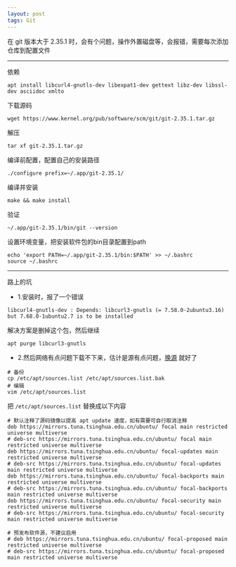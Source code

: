 ```yaml
---
layout: post
tags: Git
---
```


在 git 版本大于 2.35.1 时，会有个问题，操作外置磁盘等，会报错，需要每次添加仓库到配置文件

---

依赖
```
apt install libcurl4-gnutls-dev libexpat1-dev gettext libz-dev libssl-dev asciidoc xmlto
```

下载源码
```
wget https://www.kernel.org/pub/software/scm/git/git-2.35.1.tar.gz
```

解压
```
tar xf git-2.35.1.tar.gz
```

编译前配置，配置自己的安装路径
```
./configure prefix=~/.app/git-2.35.1/
```

编译并安装
```
make && make install
```

验证
```
~/.app/git-2.35.1/bin/git --version
```

设置环境变量，把安装软件包的bin目录配置到path
```
echo 'export PATH=~/.app/git-2.35.1/bin:$PATH' >> ~/.bashrc
source ~/.bashrc
```

---

路上的坑

- 1.安装时，报了一个错误
```
libcurl4-gnutls-dev : Depends: libcurl3-gnutls (= 7.58.0-2ubuntu3.16) but 7.68.0-1ubuntu2.7 is to be installed
```

解决方案是删掉这个包，然后继续
```
apt purge libcurl3-gnutls
```

- 2.然后网络有点问题下载不下来，估计是源有点问题，[换源](https://mirror.tuna.tsinghua.edu.cn/help/ubuntu/) 就好了

```
# 备份
cp /etc/apt/sources.list /etc/apt/sources.list.bak
# 编辑
vim /etc/apt/sources.list
```

把 `/etc/apt/sources.list` 替换成以下内容
```
# 默认注释了源码镜像以提高 apt update 速度，如有需要可自行取消注释
deb https://mirrors.tuna.tsinghua.edu.cn/ubuntu/ focal main restricted universe multiverse
# deb-src https://mirrors.tuna.tsinghua.edu.cn/ubuntu/ focal main restricted universe multiverse
deb https://mirrors.tuna.tsinghua.edu.cn/ubuntu/ focal-updates main restricted universe multiverse
# deb-src https://mirrors.tuna.tsinghua.edu.cn/ubuntu/ focal-updates main restricted universe multiverse
deb https://mirrors.tuna.tsinghua.edu.cn/ubuntu/ focal-backports main restricted universe multiverse
# deb-src https://mirrors.tuna.tsinghua.edu.cn/ubuntu/ focal-backports main restricted universe multiverse
deb https://mirrors.tuna.tsinghua.edu.cn/ubuntu/ focal-security main restricted universe multiverse
# deb-src https://mirrors.tuna.tsinghua.edu.cn/ubuntu/ focal-security main restricted universe multiverse

# 预发布软件源，不建议启用
# deb https://mirrors.tuna.tsinghua.edu.cn/ubuntu/ focal-proposed main restricted universe multiverse
# deb-src https://mirrors.tuna.tsinghua.edu.cn/ubuntu/ focal-proposed main restricted universe multiverse
```

